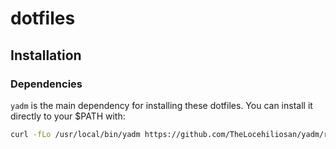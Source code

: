 # dotfiles

## Installation

### Dependencies

`yadm` is the main dependency for installing these dotfiles. You can install it directly to your $PATH with:

```bash
curl -fLo /usr/local/bin/yadm https://github.com/TheLocehiliosan/yadm/raw/master/yadm && chmod a+x /usr/local/bin/yadm
```
